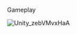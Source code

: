 Gameplay



![Unity_zebVMvxHaA](https://github.com/RagoJet/CoffeePlease/assets/74066344/c3b9249a-adf4-431e-8d58-1882d54185ed)
